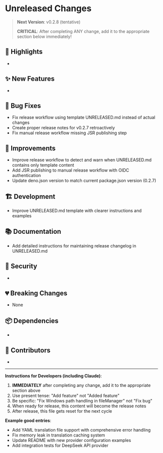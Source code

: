 # Unreleased Changes

> **Next Version**: v0.2.8 (tentative)
> 
> **CRITICAL**: After completing ANY change, add it to the appropriate section below immediately!

## 🎯 Highlights

- 

## ✨ New Features

- 

## 🐛 Bug Fixes

- Fix release workflow using template UNRELEASED.md instead of actual changes
- Create proper release notes for v0.2.7 retroactively
- Fix manual release workflow missing JSR publishing step

## 🔧 Improvements

- Improve release workflow to detect and warn when UNRELEASED.md contains only template content
- Add JSR publishing to manual release workflow with OIDC authentication
- Update deno.json version to match current package.json version (0.2.7)

## 🏗️ Development

- Improve UNRELEASED.md template with clearer instructions and examples

## 📚 Documentation

- Add detailed instructions for maintaining release changelog in UNRELEASED.md

## 🔐 Security

- 

## 💔 Breaking Changes

- None

## 📦 Dependencies

- 

## 🙏 Contributors

- 

---

**Instructions for Developers (including Claude)**:
1. **IMMEDIATELY** after completing any change, add it to the appropriate section above
2. Use present tense: "Add feature" not "Added feature"  
3. Be specific: "Fix Windows path handling in fileManager" not "Fix bug"
4. When ready for release, this content will become the release notes
5. After release, this file gets reset for the next cycle

**Example good entries**:
- Add YAML translation file support with comprehensive error handling
- Fix memory leak in translation caching system
- Update README with new provider configuration examples
- Add integration tests for DeepSeek API provider